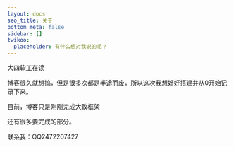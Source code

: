 ```yaml
---
layout: docs
seo_title: 关于
bottom_meta: false
sidebar: []
twikoo:
  placeholder: 有什么想对我说的呢？
---
```








大四软工在读

博客很久就想搞，但是很多次都是半途而废，所以这次我想好好搭建并从0开始记录下来。

目前，博客只是刚刚完成大致框架

还有很多要完成的部分。

联系我：QQ2472207427
